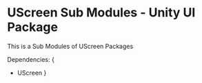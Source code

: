 # UScreen Sub Modules - Unity UI Package
 This is a Sub Modules of UScreen Packages 
 
 Dependencies: {
-  UScreen
 }
